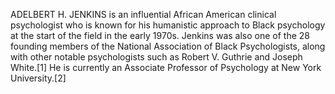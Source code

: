 ADELBERT H. JENKINS is an influential African American clinical psychologist who is known for his humanistic approach to Black psychology at the start of the field in the early 1970s. Jenkins was also one of the 28 founding members of the National Association of Black Psychologists, along with other notable psychologists such as Robert V. Guthrie and Joseph White.[1] He is currently an Associate Professor of Psychology at New York University.[2]
